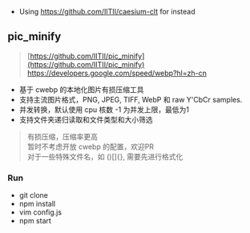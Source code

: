 * Using https://github.com/IITII/caesium-clt for instead

## pic_minify

> [https://github.com/IITII/pic_minify](https://github.com/IITII/pic_minify)  
> https://developers.google.com/speed/webp?hl=zh-cn  

* 基于 cwebp 的本地化图片有损压缩工具
* 支持主流图片格式，PNG, JPEG, TIFF, WebP 和 raw Y'CbCr samples.
* 并发转换，默认使用 cpu 核数 -1 为并发上限，最低为1
* 支持文件夹递归读取和文件类型和大小筛选

> 有损压缩，压缩率更高  
> 暂时不考虑开放 cwebp 的配置，欢迎PR  
> 对于一些特殊文件名，如 ()[]{}, 需要先进行格式化

### Run

* git clone
* npm install
* vim config.js
* npm start
